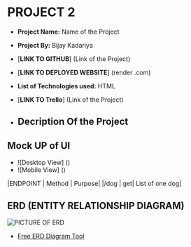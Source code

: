 # PROJECT 2

- **Project Name:** Name of the Project
- **Project By:** Bijay Kadariya
- [**LINK TO GITHUB**] (Link of the Project)
- [**LINK TO DEPLOYED WEBSITE**] (render .com)
- **List of Technologies used:** HTML 
- [**LINK TO Trello**] (Link of the Project)

- ## Decription Of the Project

## Mock UP of UI

- ![Desktop View] ()
- ![Mobile View] ()

|ENDPOINT | Method | Purpose|
|/dog | get| List of one dog|


## ERD (ENTITY RELATIONSHIP DIAGRAM)

![PICTURE OF ERD](http://imgur.com)

- [Free ERD Diagram Tool](https://dbdiagram.io/home)